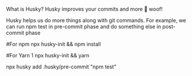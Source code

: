 What is Husky?
Husky improves your commits and more 🐶 woof!

Husky helps us do more things along with git commands. For example, we can run npm test in pre-commit phase and do something else in post-commit phase

#For npm
npx husky-init && npm install

#For Yarn 1
npx husky-init && yarn

npx husky add .husky/pre-commit "npm test"
